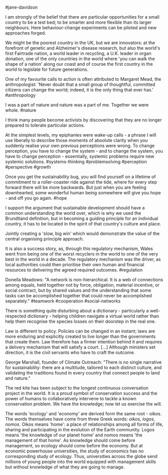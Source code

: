 #jane-davidson

I am strongly of the belief that there are particular opportunities for a small country to be a test bed; to be smarter and more flexible than its larger neighbours. Here behaviour-change experiments can be piloted and new approaches forged.

We might be the poorest country in the UK, but we are innovators: at the forefront of genetic and Alzheimer's disease research, but also the world's first Fairtrade nation, a world leader in recycling, a U.K. leader in organ donation, one of the only countries in the world where 'you can walk the shape of a nation' along our coast and of course the first country in the world to legislate for future generations.

One of my favourite calls to action is often attributed to Margaret Mead, the anthropologist: 'Never doubt that a small group of thoughtful, committed citizens can change the world; indeed, it is the only thing that ever has.'
#anthropology 

I was a part of nature and nature was a part of me. Together we were whole.
#nature 

I think many people become activists by discovering that they are no longer prepared to tolerate particular actions.

At the simplest levels, my epiphanies were wake-up calls - a phrase I will use liberally to describe those moments of absolute clarity when you suddenly realise your own previous perceptions were wrong. To change perception, you have to change the system - and to change the system, you have to change perception - essentially, systemic problems require new systemic solutions.
#systems-thinking #problemsolving #perception #perspective #growth 

Once you get the sustainability bug, you will find yourself on a lifetime of commitment to a roller-coaster ride against the tide, where for every step forward there will be more backwards. But just when you are feeling downhearted, some wonderful human being somewhere will give you hope - and off you go again.
#hope 

I support the argument that sustainable development should have a common understanding the world over, which is why we used the Brundtland definition, but in becoming a guiding principle for an individual country, it has to be located in the spirit of that country's culture and place.

Jointly creating a 'slow, big win' which would demonstrate the value of the central organising principle approach.

It is also a success story, as, through this regulatory mechanism, Wales went from being one of the worst recyclers in the world to one of the very best in the world in a decade. The regulatory mechanism was the driver, as local authorities could then prioritise their own human and financial resources to delivering the agreed required outcomes.
#regulation 

Donella Meadows: "A network is non-hierarchical. It is a web of connections among equals, held together not by force, obligation, material incentive, or social contract, but by shared values and the understanding that some tasks can be accomplished together that could never be accomplished separately."
#teamwork #cooperation #social-networks 

There is something quite disturbing about a dictionary - particularly a well-respected dictionary - helping children navigate a virtual world rather than help them recognise the species losses on their doorstep in the real one.

Law is different to policy. Policies can be changed in an instant; laws are more enduring and explicitly created to live longer than the governments that create them. Law therefore has a firmer intention behind it and requires a delivery mechanism that will satisfy a court. [...] Although ministers set direction, it is the civil servants who have to craft the outcome.

George Marshall, founder of Climate Outreach: "There is no single narrative for sustainability: there are a multitude, tailored to each distinct culture, and validating the traditions found in every country that connect people to land and nature."

The red kite has been subject to the longest continuous conversation project in the world. It is a proud symbol of conservation success and the power of humans to collaboratively intervene to tackle a known conservation problem. We have the knowledge; now let us exercise the will.

The words 'ecology' and 'economy' are derived form the same root - oikos. The words themselves have come from three Greek words: *oikos, logos, nomos*. Oikos means 'home': a place of relationships among all forms of life, sharing and participating in the evolution of the Earth community. Logos means 'the knowledge of our planet home' and nomos means 'the management of that home'. As knowledge should come before management, so ecology should come before the economy. But at economic powerhouse universities, the study of economics has no corresponding study of ecology. Thus, universities across the globe send millions of young people into the world equipped with management skills but without knowledge of what they are going to manage.
